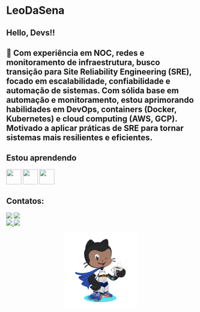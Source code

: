 # LeoDaSena
## Hello, Devs!!


## 💬 Com experiência em NOC, redes e monitoramento de infraestrutura, busco transição para Site Reliability Engineering (SRE), focado em escalabilidade, confiabilidade e automação de sistemas. Com sólida base em automação e monitoramento, estou aprimorando habilidades em DevOps, containers (Docker, Kubernetes) e cloud computing (AWS, GCP). Motivado a aplicar práticas de SRE para tornar sistemas mais resilientes e eficientes.

## Estou aprendendo
<img loading="lazy" src="https://cdn.jsdelivr.net/gh/devicons/devicon/icons/java/java-original.svg" width="40" height="40"/> <img loading="lazy" src="https://cdn.jsdelivr.net/gh/devicons/devicon/icons/linux/linux-original.svg" width="40" height="40"/> <img loading="lazy" src="https://cdn.jsdelivr.net/gh/devicons/devicon/icons/git/git-original.svg" width="40" height="40"/>

## Contatos:
<div>
<a href = "mailto:leonardosenademlo@gmail.com"><img loading="lazy" src="https://img.shields.io/badge/Gmail-D14836?style=for-the-badge&logo=gmail&logoColor=white" target="_blank"></a>
<a href="https://www.linkedin.com/in/leonardo-sena-a400781b4/" target="_blank"><img loading="lazy" src="https://img.shields.io/badge/-LinkedIn-%230077B5?style=for-the-badge&logo=linkedin&logoColor=white" target="_blank"></a>   
</div>

<div>
<a href="https://github.com/LeoDaSena">
<img loading="lazy" height="180em" src="https://github-readme-stats.vercel.app/api/top-langs/?username=LeoDaSena&layout=compact&langs_count=7&theme=dracula"/>
<img loading="lazy" height="180em" src="https://github-readme-stats.vercel.app/api?username=LeoDaSena&show_icons=true&theme=dracula&include_all_commits=true&count_private=true"/>
</div>

<p align="center">
  <img src="https://github.com/LeoDaSena/LeoDaSena/blob/main/avatar.png" width="200" alt="Avatar" />
</p>

